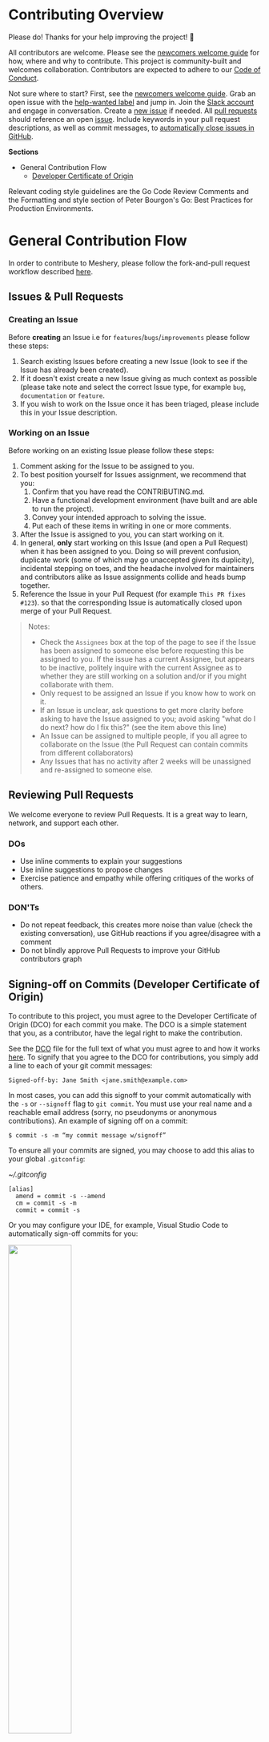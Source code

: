 # <a name="contributing">Contributing Overview</a>
Please do! Thanks for your help improving the project! :balloon:

All contributors are welcome. Please see the [newcomers welcome guide](https://layer5.io/community/newcomers) for how, where and why to contribute. This project is community-built and welcomes collaboration. Contributors are expected to adhere to our [Code of Conduct](.CODE_OF_CONDUCT.md).

Not sure where to start? First, see the [newcomers welcome guide](https://layer5.io/community/newcomers). Grab an open issue with the [help-wanted label](../../labels/help%20wanted) and jump in. Join the [Slack account](http://slack.layer5.io) and engage in conversation. Create a [new issue](/../../issues/new/choose) if needed.  All [pull requests](/../../pulls) should reference an open [issue](/../../issues). Include keywords in your pull request descriptions, as well as commit messages, to [automatically close issues in GitHub](https://help.github.com/en/github/managing-your-work-on-github/closing-issues-using-keywords).

**Sections**
- <a name="contributing">General Contribution Flow</a>
  - <a href="#commit-signing">Developer Certificate of Origin</a>

Relevant coding style guidelines are the Go Code Review Comments and the Formatting and style section of Peter Bourgon's Go: Best Practices for Production Environments.

# <a name="contributing">General Contribution Flow</a>

In order to contribute to Meshery, please follow the fork-and-pull request workflow described [here](./CONTRIBUTING-gitflow.md).

## Issues & Pull Requests

### Creating an Issue

Before **creating** an Issue i.e for `features`/`bugs`/`improvements` please follow these steps:


1. Search existing Issues before creating a new Issue (look to see if the Issue has already been created).
1. If it doesn't exist create a new Issue giving as much context as possible (please take note and select the correct Issue type, for example `bug`, `documentation` or `feature`.
1. If you wish to work on the Issue once it has been triaged, please include this in your Issue description.

### Working on an Issue

Before working on an existing Issue please follow these steps:

1. Comment asking for the Issue to be assigned to you.
1. To best position yourself for Issues assignment, we recommend that you:
    1. Confirm that you have read the CONTRIBUTING.md.
    1. Have a functional development environment (have built and are able to run the project).
    1. Convey your intended approach to solving the issue.
    1. Put each of these items in writing in one or more comments.
1. After the Issue is assigned to you, you can start working on it.
1. In general, **only** start working on this Issue (and open a Pull Request) when it has been assigned to you. Doing so will prevent confusion, duplicate work (some of which may go unaccepted given its duplicity), incidental stepping on toes, and the headache involved for maintainers and contributors alike as Issue assignments collide and heads bump together. 
1. Reference the Issue in your Pull Request (for example `This PR fixes #123`). so that the corresponding Issue is automatically closed upon merge of your Pull Request.

> Notes:
>
> - Check the `Assignees` box at the top of the page to see if the Issue has been assigned to someone else before requesting this be assigned to you. If the issue has a current Assignee, but appears to be inactive, politely inquire with the current Assignee as to whether they are still working on a solution and/or if you might collaborate with them.
> - Only request to be assigned an Issue if you know how to work on it.
> - If an Issue is unclear, ask questions to get more clarity before asking to have the Issue assigned to you; avoid asking "what do I do next? how do I fix this?" (see the item above this line)
> - An Issue can be assigned to multiple people, if you all agree to collaborate on the Issue (the Pull Request can contain commits from different collaborators)
> - Any Issues that has no activity after 2 weeks will be unassigned and re-assigned to someone else.

## Reviewing Pull Requests

We welcome everyone to review Pull Requests. It is a great way to learn, network, and support each other.

### DOs

- Use inline comments to explain your suggestions
- Use inline suggestions to propose changes
- Exercise patience and empathy while offering critiques of the works of others.

### DON'Ts

- Do not repeat feedback, this creates more noise than value (check the existing conversation), use GitHub reactions if you agree/disagree with a comment
- Do not blindly approve Pull Requests to improve your GitHub contributors graph

## <a name="commit-signing">Signing-off on Commits (Developer Certificate of Origin)</a>

To contribute to this project, you must agree to the Developer Certificate of
Origin (DCO) for each commit you make. The DCO is a simple statement that you,
as a contributor, have the legal right to make the contribution.

See the [DCO](https://developercertificate.org) file for the full text of what you must agree to
and how it works [here](https://github.com/probot/dco#how-it-works).
To signify that you agree to the DCO for contributions, you simply add a line to each of your
git commit messages:

```
Signed-off-by: Jane Smith <jane.smith@example.com>
```

In most cases, you can add this signoff to your commit automatically with the
`-s` or `--signoff` flag to `git commit`. You must use your real name and a reachable email
address (sorry, no pseudonyms or anonymous contributions). An example of signing off on a commit:
```
$ commit -s -m “my commit message w/signoff”
```

To ensure all your commits are signed, you may choose to add this alias to your global ```.gitconfig```:

*~/.gitconfig*
```
[alias]
  amend = commit -s --amend
  cm = commit -s -m
  commit = commit -s
```
Or you may configure your IDE, for example, Visual Studio Code to automatically sign-off commits for you:

<a href="https://user-images.githubusercontent.com/7570704/64490167-98906400-d25a-11e9-8b8a-5f465b854d49.png" ><img src="https://user-images.githubusercontent.com/7570704/64490167-98906400-d25a-11e9-8b8a-5f465b854d49.png" width="50%"><a>

# <a name="getnighthawk">About GetNightHawk?</a>
GetNighthawk aims to provide generally-available distributions of Nighthawk under different architectures and platforms and easy-to-use tooling for installation and operation. This will include creating distributions of Nighthawk as well as augmenting existing tooling, Meshery, to retrieve these arch-specific packages and update their deployments.


# <a name="contribute">How to Contribute?</a>
You can contribute to the GetNightHawk main project and documentation or you could help in building and contributing to the site which is running on Jekyll, a static site generator(SSG).

## Steps to contribute to GetNightHawk project
1. Visit the [Project documentation](https://docs.google.com/document/d/1lHfMo4iIx2WXFZIspfHyxTsPR1T63_2IV5NUkgxoo0w/edit#) 
2. Suggest requests, changes, or features by creating an issue on the repository
3. Look at existing issues to tackle and get involved with


## Steps to build GetNightHawk site

1. Fork this repository
2. Clone your forked copy to your local computer
3. `cd` into the getnighthawk repo
4. `cd docs` to access the GetNighthawk Jekyll website codebase
5. Run the following code in your terminal `bundle install`.
6. Run `make site` in order to serve the jekyll website on your machine at `http://127.0.0.1:4000/`
( `bundle exec jekyll serve` can also be used for spinning up the Jekyll website at `http://127.0.0.1:4000/`)


### UI Lint Rules

Layer5 uses ES-Lint to maintain code quality & consistency in our UI Code.

# <a name="maintaining"> Reviews</a>
All contributors are invited to review pull requests. See this short video on [how to review a pull request](https://www.youtube.com/watch?v=isLfo7jfE6g&feature=youtu.be).

# New to Git?
Resources: https://lab.github.com and https://try.github.com/

# Notes related to Nighthawk [Transform function](https://github.com/layer5io/getnighthawk/blob/d13923e181c6bd8daddacee74d8a8d571658d839/pkg/client/transform.go)
1. The format of results generated by Nighthawk is different than format of Fortio's result, to convert Nighthawk's results into Fortio compatible format we use [transform function](https://github.com/layer5io/getnighthawk/blob/d13923e181c6bd8daddacee74d8a8d571658d839/pkg/client/transform.go#L17), based on the [proto file](https://github.com/envoyproxy/nighthawk/blob/f42add9bb5c71a5652db2f9471dda357b96d5ee2/api/client/transform/fortio.proto#L31).

2. The proto file has discrepancies and is not completely compatible with fortio. 
Check the [issue](https://github.com/envoyproxy/nighthawk/issues/932) and go through comments for clarity.

3. To handle this mismatched types, we have re-implemented [Unmarshall function](https://github.com/meshery/meshery/blob/b3199637ec7a5a25cac476cf1d0d2c474c978c37/server/helpers/load_test_interface.go#L447) to facilitate compatibility.

In case of incompatibility in future, we need to alter the [transorm function](https://github.com/layer5io/getnighthawk/blob/d13923e181c6bd8daddacee74d8a8d571658d839/pkg/client/transform.go) or [Unmarshall function](https://github.com/meshery/meshery/blob/b3199637ec7a5a25cac476cf1d0d2c474c978c37/server/helpers/load_test_interface.go#L447).

*The above Unmarshall function needs to be removed once the [issue](https://github.com/envoyproxy/nighthawk/issues/932) is fixed.*

### License

This repository and site are available as open source under the terms of the [Apache 2.0 License](https://opensource.org/licenses/Apache-2.0).

### About Layer5

**Community First**
<p>The <a href="https://layer5.io">Layer5</a> community represents the largest collection of service mesh projects and their maintainers in the world.</p>

**Open Source First**
<p>Our projects establish industry standards and enable service developers, owners, and operators with repeatable patterns and best practices for managing all aspects of distributed services. Our shared commitment to the open source spirit push the Layer5 community and its projects forward.</p>
